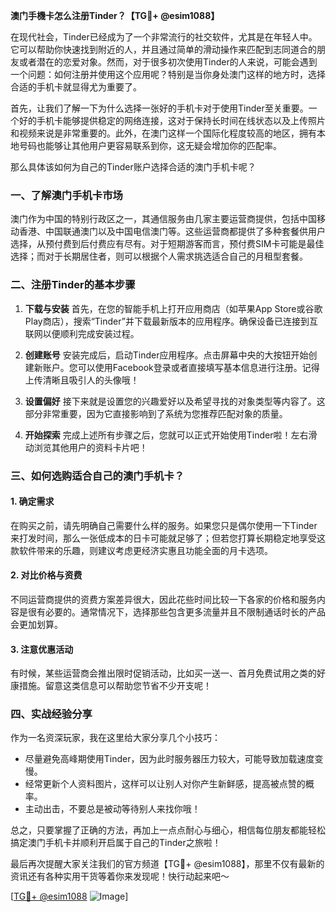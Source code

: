 **澳门手機卡怎么注册Tinder？【TG💪+ @esim1088】**

在现代社会，Tinder已经成为了一个非常流行的社交软件，尤其是在年轻人中。它可以帮助你快速找到附近的人，并且通过简单的滑动操作来匹配到志同道合的朋友或者潜在的恋爱对象。然而，对于很多初次使用Tinder的人来说，可能会遇到一个问题：如何注册并使用这个应用呢？特别是当你身处澳门这样的地方时，选择合适的手机卡就显得尤为重要了。

首先，让我们了解一下为什么选择一张好的手机卡对于使用Tinder至关重要。一个好的手机卡能够提供稳定的网络连接，这对于保持长时间在线状态以及上传照片和视频来说是非常重要的。此外，在澳门这样一个国际化程度较高的地区，拥有本地号码也能够让其他用户更容易联系到你，这无疑会增加你的匹配率。

那么具体该如何为自己的Tinder账户选择合适的澳门手机卡呢？

### 一、了解澳门手机卡市场

澳门作为中国的特别行政区之一，其通信服务由几家主要运营商提供，包括中国移动香港、中国联通澳门以及中国电信澳门等。这些运营商都提供了多种套餐供用户选择，从预付费到后付费应有尽有。对于短期游客而言，预付费SIM卡可能是最佳选择；而对于长期居住者，则可以根据个人需求挑选适合自己的月租型套餐。

### 二、注册Tinder的基本步骤

1. **下载与安装**
   首先，在您的智能手机上打开应用商店（如苹果App Store或谷歌Play商店），搜索“Tinder”并下载最新版本的应用程序。确保设备已连接到互联网以便顺利完成安装过程。

2. **创建账号**
   安装完成后，启动Tinder应用程序。点击屏幕中央的大按钮开始创建新账户。您可以使用Facebook登录或者直接填写基本信息进行注册。记得上传清晰且吸引人的头像哦！

3. **设置偏好**
   接下来就是设置您的兴趣爱好以及希望寻找的对象类型等内容了。这部分非常重要，因为它直接影响到了系统为您推荐匹配对象的质量。

4. **开始探索**
   完成上述所有步骤之后，您就可以正式开始使用Tinder啦！左右滑动浏览其他用户的资料卡片吧！

### 三、如何选购适合自己的澳门手机卡？

#### 1. 确定需求
在购买之前，请先明确自己需要什么样的服务。如果您只是偶尔使用一下Tinder来打发时间，那么一张低成本的日卡可能就足够了；但若您打算长期稳定地享受这款软件带来的乐趣，则建议考虑更经济实惠且功能全面的月卡选项。

#### 2. 对比价格与资费
不同运营商提供的资费方案差异很大，因此花些时间比较一下各家的价格和服务内容是很有必要的。通常情况下，选择那些包含更多流量并且不限制通话时长的产品会更加划算。

#### 3. 注意优惠活动
有时候，某些运营商会推出限时促销活动，比如买一送一、首月免费试用之类的好康措施。留意这类信息可以帮助您节省不少开支呢！

### 四、实战经验分享

作为一名资深玩家，我在这里给大家分享几个小技巧：
- 尽量避免高峰期使用Tinder，因为此时服务器压力较大，可能导致加载速度变慢。
- 经常更新个人资料图片，这样可以让别人对你产生新鲜感，提高被点赞的概率。
- 主动出击，不要总是被动等待别人来找你哦！

总之，只要掌握了正确的方法，再加上一点点耐心与细心，相信每位朋友都能轻松搞定澳门手机卡并顺利开启属于自己的Tinder之旅啦！

最后再次提醒大家关注我们的官方频道【TG💪+ @esim1088】，那里不仅有最新的资讯还有各种实用干货等着你来发现呢！快行动起来吧～

[[TG💪+ @esim1088](https://t.me/s/esim1088) ![Image](https://i.postimg.cc/4NQfJmqS/Snipaste-2025-05-13-00-14-12.png)]